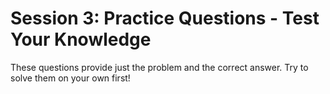 # Session 3: Practice Questions - Test Your Knowledge

These questions provide just the problem and the correct answer. Try to solve them on your own first!

#